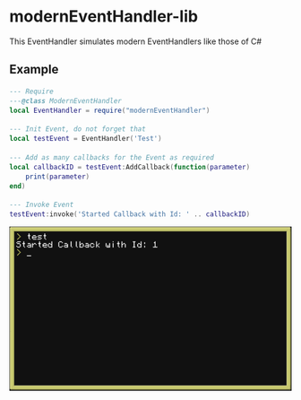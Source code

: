 # modernEventHandler-lib

This EventHandler simulates modern EventHandlers like those of C#

## Example

```lua
--- Require
---@class ModernEventHandler
local EventHandler = require("modernEventHandler")

--- Init Event, do not forget that
local testEvent = EventHandler('Test')

--- Add as many callbacks for the Event as required
local callbackID = testEvent:AddCallback(function(parameter)
    print(parameter)
end)

--- Invoke Event
testEvent:invoke('Started Callback with Id: ' .. callbackID)
```

![Executed](Images/Executed.png)
